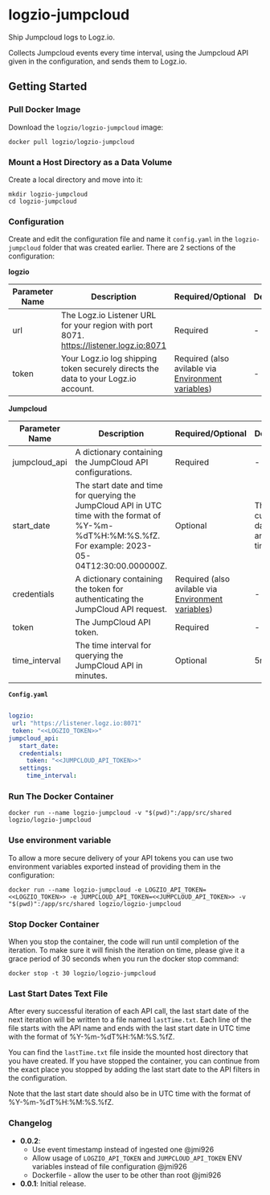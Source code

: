 # logzio-jumpcloud
Ship Jumpcloud logs to Logz.io. 

Collects Jumpcloud events every time interval, using the Jumpcloud API given in the configuration, and sends them to Logz.io.


## Getting Started
### Pull Docker Image

Download the `logzio/logzio-jumpcloud` image:
```
docker pull logzio/logzio-jumpcloud
```
### Mount a Host Directory as a Data Volume

Create a local directory and move into it:
```shell
mkdir logzio-jumpcloud
cd logzio-jumpcloud
```
### Configuration
Create and edit the configuration file and name it `config.yaml` in the `logzio-jumpcloud` folder that was created earlier. There are 2 sections of the configuration:

**logzio**

| Parameter Name | Description | Required/Optional                                                                  | Default |
| --- | --- |------------------------------------------------------------------------------------| --- |
| url | The Logz.io Listener URL for your region with port 8071. https://listener.logz.io:8071 | Required                                                                           | - |
| token | Your Logz.io log shipping token securely directs the data to your Logz.io account. | Required (also avilable via  [Environment variables](###use-environment-variable)) | - |

**Jumpcloud**

| Parameter Name | Description | Required/Optional                                                    | Default |
| --- | --- |----------------------------------------------------------------------| --- |
| jumpcloud_api | A dictionary containing the JumpCloud API configurations. | Required                                                             | - |
| start_date | The start date and time for querying the JumpCloud API in UTC time with the format of %Y-%m-%dT%H:%M:%S.%fZ. For example: 2023-05-04T12:30:00.000000Z. | Optional                                                             | The current date and time. |
| credentials | A dictionary containing the token for authenticating the JumpCloud API request. | Required (also avilable via  [Environment variables](###use-environment-variable)) | - |
| token | The JumpCloud API token. | Required                                                             | - |
| time_interval | The time interval for querying the JumpCloud API in minutes. | Optional                                                             |5m |

**`Config.yaml`**
```yaml

logzio:
 url: "https://listener.logz.io:8071"
 token: "<<LOGZIO_TOKEN>>"
jumpcloud_api:
   start_date:
   credentials:
     token: "<<JUMPCLOUD_API_TOKEN>>"
   settings:
     time_interval:
```


### Run The Docker Container
```shell
docker run --name logzio-jumpcloud -v "$(pwd)":/app/src/shared logzio/logzio-jumpcloud
```
### Use environment variable
To allow a more secure delivery of your API tokens you can use two environment variables exported instead of providing them in the configuration:
```shell
docker run --name logzio-jumpcloud -e LOGZIO_API_TOKEN=<<LOGZIO_TOKEN>> -e JUMPCLOUD_API_TOKEN=<<JUMPCLOUD_API_TOKEN>> -v "$(pwd)":/app/src/shared logzio/logzio-jumpcloud
```

### Stop Docker Container
When you stop the container, the code will run until completion of the iteration. To make sure it will finish the iteration on time, please give it a grace period of 30 seconds when you run the docker stop command:
```shell
docker stop -t 30 logzio/logzio-jumpcloud
```

### Last Start Dates Text File
After every successful iteration of each API call, the last start date of the next iteration will be written to a file named `lastTime.txt`. Each line of the file starts with the API name and ends with the last start date in UTC time with the format of %Y-%m-%dT%H:%M:%S.%fZ.


You can find the `lastTime.txt` file inside the mounted host directory that you have created. If you have stopped the container, you can continue from the exact place you stopped by adding the last start date to the API filters in the configuration.


Note that the last start date should also be in UTC time with the format of %Y-%m-%dT%H:%M:%S.%fZ.


### Changelog
- **0.0.2**:
  - Use event timestamp instead of ingested one @jmi926
  - Allow usage of `LOGZIO_API_TOKEN` and `JUMPCLOUD_API_TOKEN` ENV variables instead of file configuration @jmi926
  - Dockerfile - allow the user to be other than root @jmi926
- **0.0.1**: Initial release.


